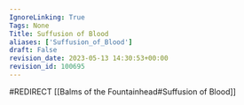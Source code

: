 ```yaml
---
IgnoreLinking: True
Tags: None
Title: Suffusion of Blood
aliases: ['Suffusion_of_Blood']
draft: False
revision_date: 2023-05-13 14:30:53+00:00
revision_id: 100695
---
```


#REDIRECT [[Balms of the Fountainhead#Suffusion of Blood]]